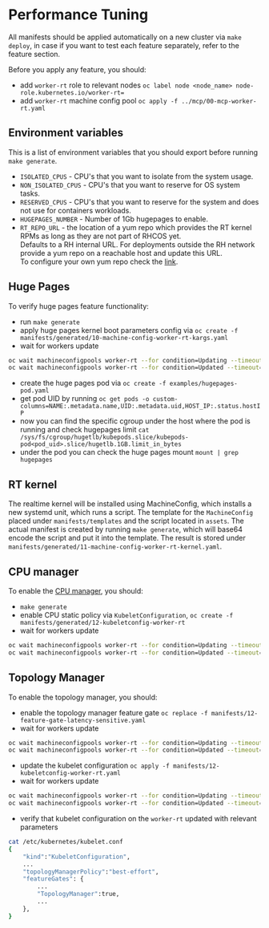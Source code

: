 # Performance Tuning

All manifests should be applied automatically on a new cluster via `make deploy`, in case if you want to test each feature separately, refer to the feature section.

Before you apply any feature, you should:

- add `worker-rt` role to relevant nodes `oc label node <node_name> node-role.kubernetes.io/worker-rt=`
- add `worker-rt` machine config pool `oc apply -f ../mcp/00-mcp-worker-rt.yaml`

## Environment variables

This is a list of environment variables that you should export before running `make generate`.

- `ISOLATED_CPUS` - CPU's that you want to isolate from the system usage.
- `NON_ISOLATED_CPUS` - CPU's that you want to reserve for OS system tasks.
- `RESERVED_CPUS` - CPU's that you want to reserve for the system and does not use for containers workloads.
- `HUGEPAGES_NUMBER` - Number of 1Gb hugepages to enable.
- `RT_REPO_URL` - the location of a yum repo which provides the RT kernel RPMs as long as they are not part of RHCOS yet.  
  Defaults to a RH internal URL. For deployments outside the RH network provide a yum repo on a reachable host
  and update this URL.  
  To configure your own yum repo check the [link](https://access.redhat.com/solutions/3176811).

## Huge Pages

To verify huge pages feature functionality:

- run `make generate`
- apply huge pages kernel boot parameters config via `oc create -f manifests/generated/10-machine-config-worker-rt-kargs.yaml`
- wait for workers update

```bash
oc wait machineconfigpools worker-rt --for condition=Updating --timeout=1800s
oc wait machineconfigpools worker-rt --for condition=Updated --timeout=1800s
```

- create the huge pages pod via `oc create -f examples/hugepages-pod.yaml`
- get pod UID by running `oc get pods -o custom-columns=NAME:.metadata.name,UID:.metadata.uid,HOST_IP:.status.hostIP`
- now you can find the specific cgroup under the host where the pod is running and check hugepages limit `cat /sys/fs/cgroup/hugetlb/kubepods.slice/kubepods-pod<pod_uid>.slice/hugetlb.1GB.limit_in_bytes`
- under the pod you can check the huge pages mount `mount | grep hugepages`

## RT kernel

The realtime kernel will be installed using MachineConfig, which installs a new systemd unit, which runs a script.
The template for the `MachineConfig` placed under `manifests/templates` and the script located in `assets`. The actual manifest is created by running `make generate`,
which will base64 encode the script and put it into the template. The result is stored under `manifests/generated/11-machine-config-worker-rt-kernel.yaml`.

## CPU manager

To enable the [CPU manager](https://docs.openshift.com/container-platform/4.2/scalability_and_performance/using-cpu-manager.html), you should:

- `make generate`
- enable CPU static policy via `KubeletConfiguration`, `oc create -f manifests/generated/12-kubeletconfig-worker-rt`
- wait for workers update

```bash
oc wait machineconfigpools worker-rt --for condition=Updating --timeout=1800s
oc wait machineconfigpools worker-rt --for condition=Updated --timeout=1800s
```

## Topology Manager

To enable the topology manager, you should:

- enable the topology manager feature gate `oc replace -f manifests/12-feature-gate-latency-sensitive.yaml`
- wait for workers update

```bash
oc wait machineconfigpools worker-rt --for condition=Updating --timeout=1800s
oc wait machineconfigpools worker-rt --for condition=Updated --timeout=1800s
```

- update the kubelet configuration `oc apply -f manifests/12-kubeletconfig-worker-rt.yaml`
- wait for workers update

```bash
oc wait machineconfigpools worker-rt --for condition=Updating --timeout=1800s
oc wait machineconfigpools worker-rt --for condition=Updated --timeout=1800s
```

- verify that kubelet configuration on the `worker-rt` updated with relevant parameters

```bash
cat /etc/kubernetes/kubelet.conf
{
    "kind":"KubeletConfiguration",
    ...
    "topologyManagerPolicy":"best-effort",
    "featureGates": {
        ...
        "TopologyManager":true,
        ...
    },
}
```
